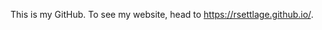 This is my GitHub.  To see my website, head to <https://rsettlage.github.io/>.



<!---
rsettlage/rsettlage is a ✨ special ✨ repository because its `README.md` (this file) appears on your GitHub profile.
You can click the Preview link to take a look at your changes.
--->
